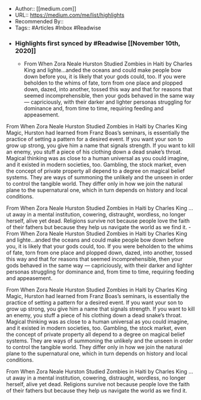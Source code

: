 - Author:: [[medium.com]]
- URL:: https://medium.com/me/list/highlights
- Recommended By::
- Tags:: #Articles #Inbox #Readwise
- ### Highlights first synced by #Readwise [[November 10th, 2020]]
    - From When Zora Neale Hurston Studied Zombies in Haiti by Charles King
and lighte…anded the oceans and could make people bow down before you, it is likely that your gods could, too. If you were beholden to the whims of fate, torn from one place and plopped down, dazed, into another, tossed this way and that for reasons that seemed incomprehensible, then your gods behaved in the same way — capriciously, with their darker and lighter personas struggling for dominance and, from time to time, requiring feeding and appeasement.

From When Zora Neale Hurston Studied Zombies in Haiti by Charles King
Magic, Hurston had learned from Franz Boas’s seminars, is essentially the practice of setting a pattern for a desired event. If you want your son to grow up strong, you give him a name that signals strength. If you want to kill an enemy, you stuff a piece of his clothing down a dead snake’s throat. Magical thinking was as close to a human universal as you could imagine, and it existed in modern societies, too. Gambling, the stock market, even the concept of private property all depend to a degree on magical belief systems. They are ways of summoning the unlikely and the unseen in order to control the tangible world. They differ only in how we join the natural plane to the supernatural one, which in turn depends on history and local conditions.

From When Zora Neale Hurston Studied Zombies in Haiti by Charles King
…ut away in a mental institution, cowering, distraught, wordless, no longer herself, alive yet dead. Religions survive not because people love the faith of their fathers but because they help us navigate the world as we find it. 
    - From When Zora Neale Hurston Studied Zombies in Haiti by Charles King
and lighte…anded the oceans and could make people bow down before you, it is likely that your gods could, too. If you were beholden to the whims of fate, torn from one place and plopped down, dazed, into another, tossed this way and that for reasons that seemed incomprehensible, then your gods behaved in the same way — capriciously, with their darker and lighter personas struggling for dominance and, from time to time, requiring feeding and appeasement.

From When Zora Neale Hurston Studied Zombies in Haiti by Charles King
Magic, Hurston had learned from Franz Boas’s seminars, is essentially the practice of setting a pattern for a desired event. If you want your son to grow up strong, you give him a name that signals strength. If you want to kill an enemy, you stuff a piece of his clothing down a dead snake’s throat. Magical thinking was as close to a human universal as you could imagine, and it existed in modern societies, too. Gambling, the stock market, even the concept of private property all depend to a degree on magical belief systems. They are ways of summoning the unlikely and the unseen in order to control the tangible world. They differ only in how we join the natural plane to the supernatural one, which in turn depends on history and local conditions.

From When Zora Neale Hurston Studied Zombies in Haiti by Charles King
…ut away in a mental institution, cowering, distraught, wordless, no longer herself, alive yet dead. Religions survive not because people love the faith of their fathers but because they help us navigate the world as we find it. 
